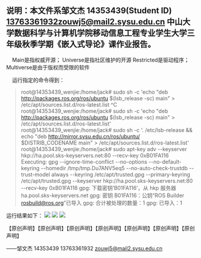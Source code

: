 说明：本文件系邹文杰 14353439(Student ID) 13763361932zouwj5@mail2.sysu.edu.cn 中山大学数据科学与计算机学院移动信息工程专业学生大学三年级秋季学期《嵌入式导论》课作业报告。
--
&nbsp; &nbsp; Main是指权威开源；
Universe是指社区维护的开源
Restricted是驱动程序；
Multiverse是由于版权而受限的软件

&nbsp; &nbsp; 运行指定的命令得到：


> root@14353439_wenjie:/home/jack# sudo sh -c 'echo "deb http://packages.ros.org/ros/ubuntu $(lsb_release -sc) main" > /etc/apt/sources.list.d/ros-latest.list
> ^C
root@14353439_wenjie:/home/jack# sudo sh -c 'echo "deb http://packages.ros.org/ros/ubuntu $(lsb_release -sc) main" > /etc/apt/sources.list.d/ros-latest.list'
root@14353439_wenjie:/home/jack# sudo sh -c '. /etc/lsb-release && echo "deb http://mirror.sysu.edu.cn/ros/ubuntu/ $DISTRIB_CODENAME main" > /etc/apt/sources.list.d/ros-latest.list'
root@14353439_wenjie:/home/jack# sudo apt-key adv --keyserver hkp://ha.pool.sks-keyservers.net:80 --recv-key 0xB01FA116
Executing: gpg --ignore-time-conflict --no-options --no-default-keyring --homedir /tmp/tmp.Du7ANV5eq5 --no-auto-check-trustdb --trust-model always --keyring /etc/apt/trusted.gpg --primary-keyring /etc/apt/trusted.gpg --keyserver hkp://ha.pool.sks-keyservers.net:80 --recv-key 0xB01FA116
gpg: 下载密钥‘B01FA116’，从 hkp 服务器 ha.pool.sks-keyservers.net
gpg: 密钥 B01FA116：公钥“ROS Builder <rosbuild@ros.org>”已导入
gpg: 合计被处理的数量：1
gpg:               已导入：1

运行结果如下：
![](http://p1.bpimg.com/567571/96a2902bc8ecb6a0.png)
![](http://p1.bpimg.com/567571/6b04c206b9ab89ba.png)
![](http://p1.bpimg.com/567571/be20dee712306be6.png)

【原创声明】【原创声明】【原创声明】【原创声明】【原创声明】【原创声明】【原创声明】


——邹文杰 14353439 13763361932 zouwj5@mail2.sysu.edu.cn
